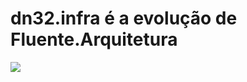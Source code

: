 # dn32.infra é a evolução de Fluente.Arquitetura

<p>
    <a href="https://online.visualstudio.com/environments/new?name=dn32.infra&repo=dn32/dn32.infra">
        <img src="https://img.shields.io/endpoint?style=social&url=https%3A%2F%2Faka.ms%2Fvso-badge">
    </a>
</p>
